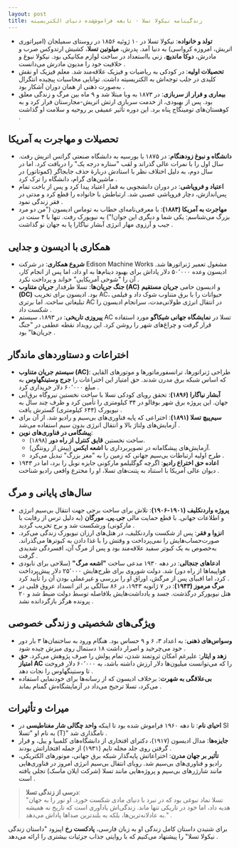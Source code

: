 ```yaml
---
layout: post
title: زندگینامه نیکولا تسلا - نابغه فراموش‌شده دنیای الکتریسیته
---
```


- **تولد و خانواده**: نیکولا تسلا در ۱۰ ژوئیه ۱۸۵۶ در روستای سمیلجان (امپراتوری اتریش، امروزه کرواسی) به دنیا آمد. پدرش، **میلوتین تسلا**، کشیش ارتدوکس صرب و مادرش، **دوکا ماندیچ**، زنی بااستعداد در ساخت لوازم مکانیکی بود. نیکولا نبوغ و خلاقیت خود را مدیون مادرش می‌دانست .
- **تحصیلات اولیه**: در کودکی به ریاضیات و فیزیک علاقه‌مند شد. معلم فیزیک او نقش کلیدی در جلب توجه‌اش به الکتریسیته داشت. توانایی محاسبات پیچیده انتگرال به‌صورت ذهنی از همان دوران آشکار بود .
- **بیماری و فرار از سربازی**: در ۱۸۷۳ به وبا مبتلا شد و ۹ ماه بین مرگ و زندگی معلق بود. پس از بهبودی، از خدمت سربازی ارتش اتریش-مجارستان فرار کرد و به کوهستان‌های تومینگاج پناه برد. این دوره تأثیر عمیقی بر روحیه و سلامت او گذاشت .

## تحصیلات و مهاجرت به آمریکا
- **دانشگاه و نبوغ زودهنگام**: در ۱۸۷۵ با بورسیه به دانشگاه صنعتی گراتس اتریش رفت. سال اول را با نمرات عالی گذراند و لقب "ستاره درجه یک" را دریافت کرد. اما در سال دوم، به دلیل اختلاف نظر با استادش دربارهٔ حذف جابجاگر (کموتاتور) در ماشین‌های گرام، دانشگاه را ترک کرد .
- **اعتیاد و فروپاشی**: در دوران دانشجویی به قمار اعتیاد پیدا کرد و پس از باخت تمام پس‌اندازش، دچار فروپاشی عصبی شد. ارتباطش با خانواده را قطع کرد و مدتی در فقر زندگی نمود .
- **مهاجرت به آمریکا (۱۸۸۴)**: با معرفی‌نامه‌ای خطاب به توماس ادیسون ("من دو مرد بزرگ می‌شناسم: یکی شما و دیگری این جوان!") به نیویورک رفت. تنها با ۴ سنت در جیب و آرزوی مهار انرژی آبشار نیاگارا پا به جهان نو گذاشت .

## همکاری با ادیسون و جدایی
- **شروع همکاری**: در شرکت Edison Machine Works مشغول تعمیر ژنراتورها شد. ادیسون وعده ۵۰٬۰۰۰ دلار پاداش برای بهبود دینام‌ها به او داد، اما پس از انجام کار، آن را "شوخی آمریکایی" خواند و پرداخت نکرد .
- **جنگ جریان‌ها**: تسلا طرفدار **جریان متناوب (AC)** و ادیسون حامی **جریان مستقیم (DC)** بود. ادیسون برای تخریب AC، حیوانات را با برق متناوب شوک داد و فیلمی تبلیغاتی ساخت. اما برتری AC در انتقال انرژی طولانی‌مدت، سرانجام ادیسون را شکست داد .
- **پیروزی تاریخی**: در ۱۸۹۳، سیستم AC تسلا در **نمایشگاه جهانی شیکاگو** مورد استفاده قرار گرفت و چراغ‌های شهر را روشن کرد. این رویداد نقطه عطفی در "جنگ جریان‌ها" بود .

## اختراعات و دستاوردهای ماندگار
- **سیستم جریان متناوب (AC)**: طراحی ژنراتورها، ترانسفورماتورها و موتورهای القایی که اساس شبکه برق مدرن شدند. حق امتیاز این اختراعات را **جرج وستینگهاوس** به مبلغ ۶۰٬۰۰۰ دلار خریداری کرد .
- **آبشار نیاگارا (۱۸۹۶)**: تحقق رویای کودکی تسلا با ساخت نخستین نیروگاه برق‌آبی جهان. این پروژه برق شهر بوفالو در ۳۴ کیلومتری را تأمین کرد و ظرف چند سال به نیویورک (۶۴۴ کیلومتری) گسترش یافت .
- **سیم‌پیچ تسلا (۱۸۹۱)**: اختراعی که پایه فناوری‌های بی‌سیم و رادیو شد. از آن برای آزمایش‌های ولتاژ بالا و انتقال انرژی بدون سیم استفاده می‌شد .
- **پیشگامی در فناوری‌های نوین**: 
  - ساخت نخستین **قایق کنترل از راه دور** (۱۸۹۸).
  - آزمایش‌های پیشگامانه در تصویربرداری با **اشعه ایکس** (پیش از رونتگن).
  - طرح اولیه ارتباطات بی‌سیم جهانی که زمین را به "مغز بزرگ" تبدیل می‌کرد .
- **اعاده حق اختراع رادیو**: اگرچه گوگلیلمو مارکونی جایزه نوبل را برد، اما در ۱۹۴۳ دیوان عالی آمریکا با استناد به پتنت‌های تسلا، او را مخترع واقعی رادیو شناخت .

## سال‌های پایانی و مرگ
- **پروژه واردنکلیف (۱۹۰۱-۱۹۰۶)**: تلاش برای ساخت برجی جهت انتقال بی‌سیم انرژی و اطلاعات جهانی. با قطع حمایت مالی **جی.پی. مورگان** (به دلیل ترس از رقابت با مارکونی) ورشکست شد و برج تخریب گردید .
- **انزوا و فقر**: پس از شکست واردنکلیف، در هتل‌های ارزان نیویورک زندگی می‌کرد. صورت‌حساب‌هایش را نمی‌پرداخت و وقتش را با غذا دادن به کبوترها می‌گذراند. به‌خصوص به یک کبوتر سفید علاقه‌مند بود و پس از مرگ آن، افسردگی شدیدی گرفت .
- **ادعاهای جنجالی**: در دهه ۱۹۳۰ مدعی ساخت **"اشعه مرگ"** (سلاحی برای نابودی هواپیماها از راه دور) شد. دولت شوروی برای طرح‌هایش ۲۵٬۰۰۰ دلار پیش‌پرداخت کرد، اما افبیآی پس از مرگش، اوراق او را بررسی و غیرعملی بودن آن را تأیید کرد .
- **مرگ مرموز (۱۹۴۳)**: در ۷ ژانویه ۱۹۴۳، در ۸۶ سالگی بر اثر انسداد عروق قلبی در هتل نیویورکر درگذشت. جسد و یادداشت‌هایش بلافاصله توسط دولت ضبط شد و ۲۰ پرونده هرگز بازگردانده نشد .

## ویژگی‌های شخصیتی و زندگی خصوصی
- **وسواس‌های ذهنی**: به اعداد ۳، ۶ و ۹ حساس بود. هنگام ورود به ساختمان‌ها ۳ بار دور خود می‌چرخید و اصرار داشت ۱۸ دستمال روی میزش چیده شود .
- **زهد و ایثار**: علیرغم امکان ثروتمند شدن، تمام پولش را صرف پژوهش می‌کرد. **حق امتیاز AC** را که می‌توانست میلیون‌ها دلار ارزش داشته باشد، به ۶۰٬۰۰۰ دلار فروخت تا وستینگهاوس را نجات دهد .
- **بی‌علاقگی به شهرت**: برخلاف ادیسون که از رسانه‌ها برای خودنمایی استفاده می‌کرد، تسلا ترجیح می‌داد در آزمایشگاه‌ش گمنام بماند .

## میراث و تأثیرات
- **احیای نام**: تا دهه ۱۹۶۰ فراموش شده بود تا اینکه **واحد چگالی شار مغناطیسی** در SI به نام او "تسلا (T)" نامگذاری شد .
- **جایزه‌ها**: مدال ادیسون (۱۹۱۷)، دکترای افتخاری از دانشگاه‌های کلمبیا و ییل، و قرار گرفتن روی جلد مجله تایم (۱۹۳۱) از جمله افتخاراتش بودند .
- **تأثیر بر جهان مدرن**: اختراعاتش پایه‌گذار شبکه برق جهانی، موتورهای الکتریکی، رادیو و فناوری‌های بی‌سیم شد. رویای انتقال بی‌سیم انرژی امروز در فناوری‌هایی مانند شارژرهای بی‌سیم و پروژه‌هایی مانند تسلا (شرکت ایلان ماسک) تجلی یافته است .

> **درسی از زندگی تسلا**:  
> "تسلا نماد نبوغی بود که در نبرد با دنیای مادی شکست خورد. او نور را به جهان هدیه داد، اما خود در تاریکی تنها ماند. زندگی‌اش یادآوری است که تاریخ نه همیشه به عادلانه‌ترین‌ها، بلکه به بلندترین صداها پاداش می‌دهد." .

برای شنیدن داستان کامل زندگی او به زبان فارسی، **پادکست رخ** اپیزود "داستان زندگی نیکولا تسلا" را پیشنهاد می‌کنیم که با روایتی جذاب جزئیات بیشتری را ارائه می‌دهد .
